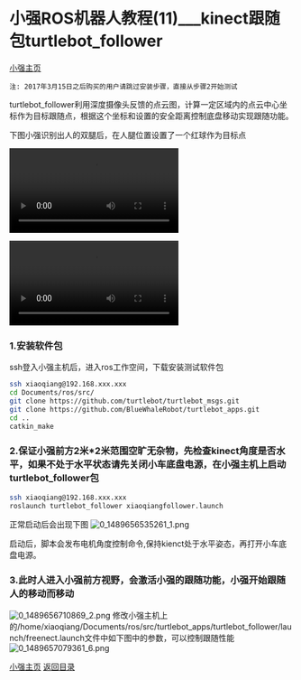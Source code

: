 # 小强ROS机器人教程(11)___kinect跟随包turtlebot_follower<br>
[小强主页](https://www.bwbot.org/products/xiaoqiang-4-pro)

`注: 2017年3月15日之后购买的用户请跳过安装步骤，直接从步骤2开始测试`

turtlebot_follower利用深度摄像头反馈的点云图，计算一定区域内的点云中心坐标作为目标跟随点，根据这个坐标和设置的安全距离控制底盘移动实现跟随功能。

下图小强识别出人的双腿后，在人腿位置设置了一个红球作为目标点

<video src="https://community.bwbot.org/assets/uploads/files/1489656065572-手机qq视频_20170316155920.mp4" style="max-width:100%;display:inline-block;" controls></video>

<video src="https://community.bwbot.org/assets/uploads/files/1489658461447-手机qq视频_20170316155918.mp4" style="max-width:100%;display:inline-block;" controls></video>

### 1.安装软件包

ssh登入小强主机后，进入ros工作空间，下载安装测试软件包

```bash
ssh xiaoqiang@192.168.xxx.xxx
cd Documents/ros/src/
git clone https://github.com/turtlebot/turtlebot_msgs.git
git clone https://github.com/BlueWhaleRobot/turtlebot_apps.git
cd ..
catkin_make
```

### 2.保证小强前方2米*2米范围空旷无杂物，先检查kinect角度是否水平，如果不处于水平状态请先关闭小车底盘电源，在小强主机上启动turtlebot_follower包

```bash
ssh xiaoqiang@192.168.xxx.xxx
roslaunch turtlebot_follower xiaoqiangfollower.launch
```

正常启动后会出现下图
![0_1489656535261_1.png](http://community.bwbot.org/assets/uploads/files/1489656530228-1-resized.png)

启动后，脚本会发布电机角度控制命令,保持kienct处于水平姿态，再打开小车底盘电源。

### 3.此时人进入小强前方视野，会激活小强的跟随功能，小强开始跟随人的移动而移动

![0_1489656710869_2.png](http://community.bwbot.org/assets/uploads/files/1489656706219-2-resized.png) 
修改小强主机上的/home/xiaoqiang/Documents/ros/src/turtlebot_apps/turtlebot_follower/launch/freenect.launch文件中如下图中的参数，可以控制跟随性能
![0_1489657079361_6.png](http://community.bwbot.org/assets/uploads/files/1489657074424-6-resized.png)

[小强主页](https://www.bwbot.org/products/xiaoqiang-4-pro)
[返回目录](https://community.bwbot.org/topic/110)

